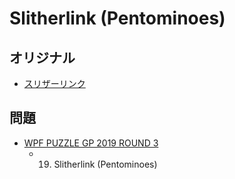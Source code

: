 # Slitherlink (Pentominoes)

## オリジナル
- [スリザーリンク](slitherlink.md)

## 問題
- [WPF PUZZLE GP 2019 ROUND 3](../questions/wpfpgp2019-3.md)
	- 19. Slitherlink (Pentominoes)
